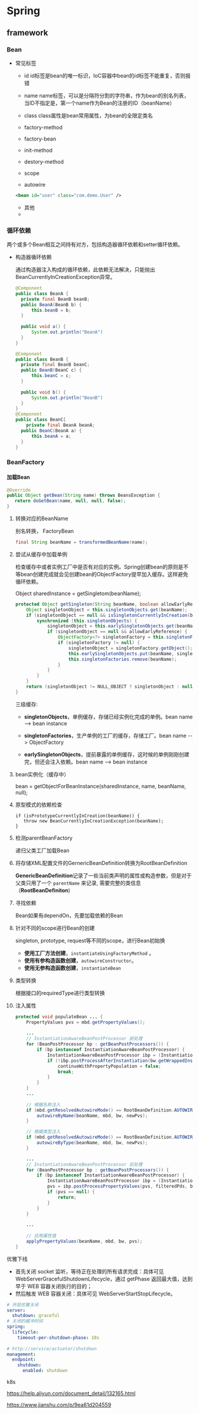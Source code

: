 # Spring

## framework
### Bean
- 常见标签
    - id
        id标签是bean的唯一标识，IoC容器中bean的id标签不能重复，否则报错
        
    - name
      name标签，可以是分隔符分割的字符串，作为bean的别名列表，当ID不指定是，第一个name作为Bean的注册的ID（beanName）
      
    - class
      class属性是bean常用属性，为bean的全限定类名

    - factory-method

    - factory-bean

    - init-method

    - destory-method

    - scope

        

    - autowire

    ``` xml
    <bean id="user" class="com.demo.User" />
    ```

    - 其他
    - 

### 循环依赖

两个或多个Bean相互之间持有对方，包括构造器循环依赖和setter循环依赖。

- 构造器循环依赖

  通过构造器注入构成的循环依赖，此依赖无法解决，只能抛出BeanCurrentlyInCreationException异常。

  ```java
  @Component
  public class BeanA {
  	private final BeanB beanB;
  	public BeanA(BeanB b) {
  		this.beanB = b;
  	}
  	
  	public void a() {
  		System.out.println("BeanA")
  	}
  }
  
  @Component
  public class BeanB {
  	private final BeanB beanC;
  	public BeanB(BeanC c) {
  		this.beanC = c;
  	}
  	
  	public void b() {
  		System.out.println("BeanB")
  	}
  }
  @Component
  public class BeanC{
      private final BeanA beanA;
  	public BeanC(BeanA a) {
  		this.beanA = a;
  	}
  }
  ```

  



### BeanFactory

#### 加载Bean

```java
@Override
public Object getBean(String name) throws BeansException {
   return doGetBean(name, null, null, false);
}
```

1. 转换对应的BeanName

   别名转换， FactoryBean

   ```java
   final String beanName = transformedBeanName(name);
   ```

2. 尝试从缓存中加载单例

   检查缓存中或者实例工厂中是否有对应的实例。Spring创建bean的原则是不等bean创建完成就会见创建bean的ObjectFactory提早加入缓存。这样避免循环依赖。

   Object sharedInstance = getSingletom(beanName);

   ```java
   protected Object getSingleton(String beanName, boolean allowEarlyReference) {
       Object singletonObject = this.singletonObjects.get(beanName);
       if (singletonObject == null && isSingletonCurrentlyInCreation(beanName)) {
           synchronized (this.singletonObjects) {
               singletonObject = this.earlySingletonObjects.get(beanName);
               if (singletonObject == null && allowEarlyReference) {
                   ObjectFactory<?> singletonFactory = this.singletonFactories.get(beanName);
                   if (singletonFactory != null) {
                       singletonObject = singletonFactory.getObject();
                       this.earlySingletonObjects.put(beanName, singletonObject);
                       this.singletonFactories.remove(beanName);
                   }
               }
           }
       }
       return (singletonObject != NULL_OBJECT ? singletonObject : null);
   }
   ```

   三级缓存:

   - **singletonObjects**，单例缓存，存储已经实例化完成的单例。bean name --> bean instance

   - **singletonFactories**，生产单例的工厂的缓存，存储工厂。bean name --> ObjectFactory 

   - **earlySingletonObjects**，提前暴露的单例缓存，这时候的单例刚刚创建完，但还会注入依赖。bean name --> bean instance

3. bean实例化（缓存中）

   bean = getObjectForBeanInstance(sharedInstance, name, beanName, null);

4. 原型模式的依赖检查

   ```
   if (isPrototypeCurrentlyInCreation(beanName)) {
      throw new BeanCurrentlyInCreationException(beanName);
   }
   ```

5. 检测parentBeanFactory

   递归父类工厂加载Bean

6. 将存储XML配置文件的GernericBeanDefinition转换为RootBeanDefinition

   **GenericBeanDefinition**记录了一些当前类声明的属性或构造参数，但是对于父类只用了一个 `parentName` 来记录, 需要完整的类信息（**RootBeanDefiniton**)

7. 寻找依赖

   Bean如果有dependOn，先要加载依赖的Bean

8. 针对不同的scope进行Bean的创建

   singleton, prototype, request等不同的scope，进行Bean初始换

   - **使用工厂方法创建**，`instantiateUsingFactoryMethod` 。
   - **使用有参构造函数创建**，`autowireConstructor`。
   - **使用无参构造函数创建**，`instantiateBean`

9. 类型转换

   根据接口的requiredType进行类型转换
   
10. 注入属性

    ```java
    protected void populateBean ... {
        PropertyValues pvs = mbd.getPropertyValues();
        
        ...
        // InstantiationAwareBeanPostProcessor 前处理
        for (BeanPostProcessor bp : getBeanPostProcessors()) {
            if (bp instanceof InstantiationAwareBeanPostProcessor) {
                InstantiationAwareBeanPostProcessor ibp = (InstantiationAwareBeanPostProcessor) bp;
                if (!ibp.postProcessAfterInstantiation(bw.getWrappedInstance(), beanName)) {
                    continueWithPropertyPopulation = false;
                    break;
                }
            }
        }
        ...
        
        // 根据名称注入
        if (mbd.getResolvedAutowireMode() == RootBeanDefinition.AUTOWIRE_BY_NAME) {
            autowireByName(beanName, mbd, bw, newPvs);
        }
    
        // 根据类型注入
        if (mbd.getResolvedAutowireMode() == RootBeanDefinition.AUTOWIRE_BY_TYPE) {
            autowireByType(beanName, mbd, bw, newPvs);
        }
    
        ... 
        // InstantiationAwareBeanPostProcessor 后处理
        for (BeanPostProcessor bp : getBeanPostProcessors()) {
            if (bp instanceof InstantiationAwareBeanPostProcessor) {
                InstantiationAwareBeanPostProcessor ibp = (InstantiationAwareBeanPostProcessor) bp;
                pvs = ibp.postProcessPropertyValues(pvs, filteredPds, bw.getWrappedInstance(), beanName);
                if (pvs == null) {
                    return;
                }
            }
        }
        
        ...
        
        // 应用属性值
        applyPropertyValues(beanName, mbd, bw, pvs);
    }
    ```



优雅下线

- 首先关闭 socket 监听，等待正在处理的所有请求完成：具体可见 WebServerGracefulShutdownLifecycle，通过 getPhase 返回最大值，达到早于 WEB 容器关闭执行的目的；
- 然后触发 WEB 容器关闭：具体可见 WebServerStartStopLifecycle。

```yml
# 开启优雅关闭 
server: 
  shutdown: graceful 
# 关闭的缓冲时间
spring: 
  lifecycle: 
    timeout-per-shutdown-phase: 10s
    
# http://service/actuator/shutdown 
management:
  endpoint:
    shutdown:
      enabled: shutdown

```

k8s

https://help.aliyun.com/document_detail/132165.html

https://www.jianshu.com/p/9ea61d204559

